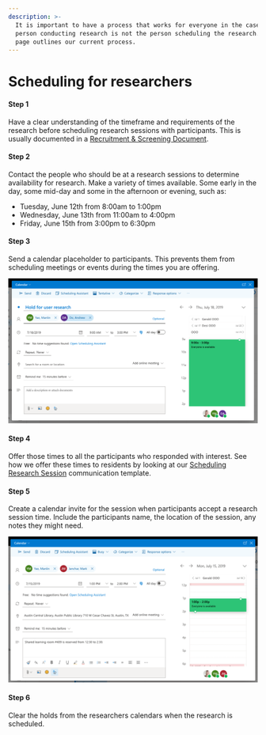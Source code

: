 ```yaml
---
description: >-
  It is important to have a process that works for everyone in the case that the
  person conducting research is not the person scheduling the research. This
  page outlines our current process.
---
```


# Scheduling for researchers

#### Step 1

Have a clear understanding of the timeframe and requirements of the research before scheduling research sessions with participants. This is usually documented in a [Recruitment & Screening Document](../recruiting/recruitment-process-and-timeline.md).

#### Step 2

Contact the people who should be at a research sessions to determine availability for research. Make a variety of times available. Some early in the day, some mid-day and some in the afternoon or evening, such as:

* Tuesday, June 12th from 8:00am to 1:00pm
* Wednesday, June 13th from 11:00am to 4:00pm
* Friday, June 15th from 3:00pm to 6:30pm

#### Step 3

Send a calendar placeholder to participants. This prevents them from scheduling meetings or events during the times you are offering.

![](../.gitbook/assets/screen-shot-2019-07-12-at-5.25.29-pm.png)

#### Step 4

Offer those times to all the participants who responded with interest. See how we offer these times to residents by looking at our [Scheduling Research Session](../templates/scheduling-research-session.md) communication template.

#### Step 5

Create a calendar invite for the session when participants accept a research session time. Include the participants name, the location of the session, any notes they might need.

![Calendar invite for scheduled research session](../.gitbook/assets/screen-shot-2019-07-12-at-7.49.28-pm.png)

#### Step 6

Clear the holds from the researchers calendars when the research is scheduled.
